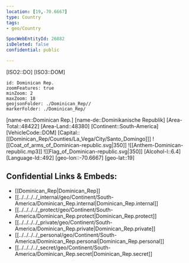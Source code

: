 ```yaml
---
location: [19,-70.6667]
type: Country
tags:
- geo/Country

SpocWebEntityId: 26882
isDeleted: false
confidential: public

---
```

[ISO2::DO]
[ISO3::DOM]

```leaflet
id: Dominican Rep.
zoomFeatures: true 
minZoom: 2 
maxZoom: 18
geojsonFolder: ./Dominican_Rep//
markerFolder: ./Dominican_Rep/
```

[name-en::Dominican Rep.]
[name-de::Dominikanische Republik]
[Area-Total::48422]
[Area-Land::48380]
[Continent::South-America]
[VehicleCode::DOM]
[Capital::[[Dominican_Rep/Counties/La_Vega/City/Santo_Domingo]]]
![[Coat_of_arms_of_Dominican-republic.svg|350]]
![[Anthem-Dominican-republic.mp3]]
![[Flag_of_Dominican-republic.svg|350]]
[Alcohol-l::6.4]
[Language-Id::492]
[geo-lon::-70.6667]
[geo-lat::19]



## Confidential Links & Embeds: 
- [[Dominican_Rep|Dominican_Rep]] 
- [[../../../../_internal/geo/Continent/South-America/Dominican_Rep.internal|Dominican_Rep.internal]] 
- [[../../../../_protect/geo/Continent/South-America/Dominican_Rep.protect|Dominican_Rep.protect]] 
- [[../../../../_private/geo/Continent/South-America/Dominican_Rep.private|Dominican_Rep.private]] 
- [[../../../../_personal/geo/Continent/South-America/Dominican_Rep.personal|Dominican_Rep.personal]] 
- [[../../../../_secret/geo/Continent/South-America/Dominican_Rep.secret|Dominican_Rep.secret]] 
